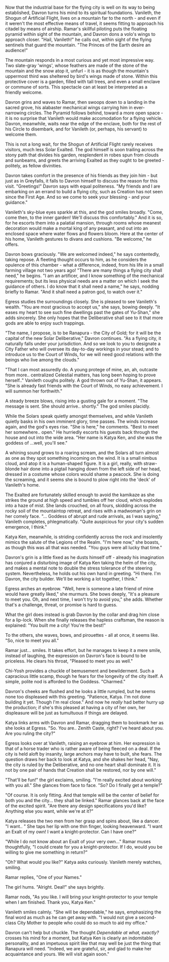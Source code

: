 Now that the industrial base for the flying city is well on its way to being established, Davron turns his mind to its spiritual foundations. Vanileth, the Shogun of Artificial Flight, lives on a mountain far to the north - and even if it weren't the most effective means of travel, it seems fitting to approach his citadel by means of airship. Ramar's skillful piloting puts the floating pyramid within sight of the mountain, and Davron dons a volo's wings to approach closer. "Hail, Vanileth!" he calls out, within sight of the flying sentinels that guard the mountain. "The Princes of the Earth desire an audience!"

The mountain responds in a most curious and yet most impressive way. Two slate-gray 'wings', whose feathers are made of the stone of the mountain and the snow atop it, unfurl - it is as though the mountain's uppermost third was sheltered by bird's wings made of stone. Within this protective cover is a garden, filled with tall trees, and even a small enclave or commune of sorts. This spectacle can at least be interpreted as a friendly welcome.

Davron grins and waves to Ramar, then swoops down to a landing in the sacred grove, his alabaster mechanical wings carrying him in ever-narrowing circles. The Pyramid follows behind, toward a more open space - it is no surprise that Vanileth would make accomodation for a flying vehicle. Davron, meanwhile, waits near the edge of the enclave, both for the rest of his Circle to disembark, and for Vanileth (or, perhaps, his servant) to welcome them.

This is not a long wait, for the Shogun of Artificial Flight rarely receives visitors, much less Solar Exalted. The god himself is soon trailing across the stony path that divides his garden, resplendent in robes spun from clouds and sunbeams, and greets the arriving Exalted as they ought to be greeted - politely, as fellow divinities.

Davron takes comfort in the presence of his friends as they join him - but just as in Greyfalls, it falls to Davron himself to discuss the reason for this visit. "Greetings!" Davron says with equal politeness. "My friends and I are embarking on an errand to build a flying city, such as Creation has not seen since the First Age. And so we come to seek your blessing - and your guidance."

Vanileth's sky-blue eyes sparkle at this, and the god smiles broadly. "Come, come then, to the inner garden! We'll discuss this comfortably." And it is so, for he escorts them into a palatial mansion, through rooms whose meanest decoration would make a mortal king of any peasant, and out into an enclosed space where water flows and flowers bloom. Here at the center of his home, Vanileth gestures to divans and cushions. "Be welcome," he offers.

Davron bows graciously. "We are welcomed indeed," he says contentedly, taking repose. A fleeting thought occurs to him, as he considers the opulence of this chamber - what a difference, indeed, from his life in a small farming village not two years ago! "There are many things a flying city shall need," he begins. "I am an artificer, and I know something of the mechanical requirements; but its less physical needs are a matter on which I seek the guidance of others. I do know that it shall need a name," he says, nodding briefly to Ramar. "And it shall need a patron god, to watch over it."

Egress studies the surroundings closely. She is pleased to see Vanileth's wealth. "You are most gracious to accept us," she says, bowing deeply. "It eases my heart to see such fine dwellings past the gates of Yu-Shan," she adds sincerely. She only hopes that the Deliberative shall see to it that more gods are able to enjoy such trappings.

"The name, I propose, is to be Ranapura - the City of Gold; for it will be the capital of the new Solar Deliberative," Davron continues. "As a flying city, it naturally falls under your jurisdiction. And so we look to you to designate a City Father who will oversee its day-to-day workings in your stead; and to introduce us to the Court of Winds, for we will need good relations with the beings who live among the clouds."

"That I can most assuredly do. A young protege of mine, an, ah, outcaste from more.. centralized Celestial matters, has long been hoping to prove herself.." Vanileth coughs politely. A god thrown out of Yu-Shan, it appears. "She is already fast friends with the Court of Winds, no easy achievement. I will summon her forthwith."

A steady breeze blows, rising into a gusting gale for a moment. "The message is sent. She should arrive.. shortly." The god smiles placidly.

While the Solars speak quietly amongst themselves, and while Vanileth quietly basks in his own imminent glory, time passes. The winds increase again, and the god's eyes rise. "She is here," he comments. "Best to meet her somewhere.. open." He hurriedly escorts his guests back through the house and out into the wide area. "Her name is Katya Ken, and she was the goddess of ...well, you'll see."

A whining sound grows to a roaring scream, and the Solars all turn almost as one as they spot something incoming on the wind. It is a small nimbus cloud, and atop it is a human-shaped figure. It is a girl, really, with straw-blonde hair done into a pigtail hanging down from the left side of her head, dressed in a costume whose colors would shame a peacock. She is doing the screaming, and it seems she is bound to plow right into the 'deck' of Vanileth's home.

The Exalted are fortunately skilled enough to avoid the kamikaze as she strikes the ground at high speed and tumbles off her cloud, which explodes into a haze of mist. She lands crouched, on all fours, skidding across the rocky soil of the mountaintop retreat, and rises with a madwoman's grin on her comely face. "... Goddess of abrupt and rude arrivals, as I was saying," Vanileth completes, phlegmatically. "Quite auspicious for your city's sudden emergence, I think."

Katya Ken, meanwhile, is striding confidently across the rock and insolently mimics the salute of the Legions of the Realm. "I'm here now," she boasts, as though this was all that was needed. "You guys were all lucky that time."

Davron's grin is a little fixed as he dusts himself off - already his imagination has conjured a disturbing image of Katya Ken taking the helm of the city, and makes a mental note to double the stress tolerance of the steering system. Nevertheless, he holds out his own hand in greeting. "Hi there. I'm Davron, the city builder. We'll be working a lot together, I think."

Egress arches an eyebrow. "Well, here is someone a late friend of mine would have greatly liked," she murmurs. She bows deeply, "It's a pleasure to meet you. Oh, and next time, I won't try to avoid you," she adds. Whether that's a challenge, threat, or promise is hard to guess.

What the girl does instead is grab Davron by the collar and drag him close for a lip-lock. When she finally releases the hapless craftsman, the reason is explained: "You built me a city! You're the best!"

To the others, she waves, bows, and pirouettes - all at once, it seems like. "So, nice to meet you all."

Ramar just... smiles. It takes effort, but he manages to keep it a mere smile, instead of laughing, the expression on Davron's face is bound to be priceless. He clears his throat, "Pleased to meet you as well."

Chi-Yosh provides a chuckle of bemusement and bewilderment. Such a capracious little scamp, though he fears for the longevity of the city itself. A simple, polite nod is afforded to the Goddess. "Charmed."

Davron's cheeks are flushed and he looks a little rumpled, but he seems none too displeased with this greeting. "Patience, Katya. I'm not done building it yet. Though I'm real close." And now he _really_ had better hurry up the production; if she's this pleased at having a city of her own, her displeasure will be just as tumultuous if things are delayed.

Katya links arms with Davron and Ramar, dragging them to bookmark her as she looks at Egress. "So. You are.. Zenith Caste, right? I've heard about you. Are you ruling the city?"

Egress looks over at Vanileth, raising an eyebrow at him. Her expression is that of a horse trader who is rather aware of being fleeced on a deal. If the city is held aloft by insanity, large anchors may have to built, she fears. The question draws her back to look at Katya, and she shakes her head, "Nay, the city is ruled by the Deliberative, and no one heart shall dominate it. It is not by one pair of hands that Creation shall be restored, nor by one will."

"That'll be fun!" the girl exclaims, smiling. "I'm really excited about working with you all." She glances from face to face. "So? Do I finally get a temple?"

"Of course. It is only fitting. And that temple will be the center of belief for both you and the city... they shall be linked." Ramar glances back at the face of the excited spirit. "Are there any design specifications you'd like? Anything else you want, while we're at it?"

Katya releases the two men from her grasp and spins about, like a dancer. "I want.. " She taps her lip with one thin finger, looking heavenward. "I want an Exalt of my own! I want a knight-protector. Can I have one?"

"While I do not know about an Exalt of your very own..." Ramar muses thoughtfully, "I could create for you a knight-protector. If I do, would you be willing to give me something in return?"

"Oh? What would you like?" Katya asks curiously. Vanileth merely watches, smiling.

Ramar replies, "One of your Names."

The girl hums. "Alright. Deal!" she says brightly.

Ramar nods, "As you like. I will bring your knight-protector to your temple when I am finished. Thank you, Katya Ken."

Vanileth smiles calmly. "She will be dependable," he says, emphasizing the final word as much as he can get away with. "I would not give a second-class City Mother to people who could do so much to aid my office."

Davron can't help but chuckle. The thought _Dependable at what, exactly?_ crosses his mind for a moment, but Katya Ken is clearly an indomitable personality, and an impetuous spirit like that may well be just the thing that Ranapura will need. "Indeed, we are grateful, sir, and glad to make her acquaintance and yours. We will visit again soon."